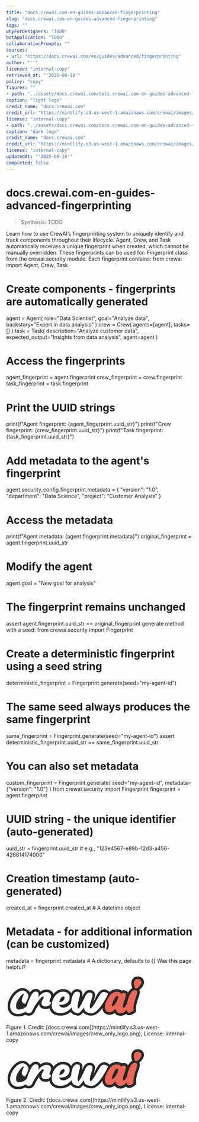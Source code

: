 ```yaml
---
title: "docs.crewai.com-en-guides-advanced-fingerprinting"
slug: "docs.crewai.com-en-guides-advanced-fingerprinting"
tags: ""
whyForDesigners: "TODO"
botApplication: "TODO"
collaborationPrompts: ""
sources:
- url: "https://docs.crewai.com/en/guides/advanced/fingerprinting"
author: "''"
license: "internal-copy"
retrieved_at: "'2025-08-18'"
policy: "copy"
figures: ""
- path: "../assets/docs.crewai.com/docs.crewai.com-en-guides-advanced-fingerprinting/71bc45159c09.webp"
caption: "light logo"
credit_name: "docs.crewai.com"
credit_url: "https://mintlify.s3.us-west-1.amazonaws.com/crewai/images/crew_only_logo.png"
license: "internal-copy"
- path: "../assets/docs.crewai.com/docs.crewai.com-en-guides-advanced-fingerprinting/71bc45159c09.webp"
caption: "dark logo"
credit_name: "docs.crewai.com"
credit_url: "https://mintlify.s3.us-west-1.amazonaws.com/crewai/images/crew_only_logo.png"
license: "internal-copy"
updatedAt: "'2025-08-18'"
completed: false
---
```


# docs.crewai.com-en-guides-advanced-fingerprinting

> Synthesis: TODO

Learn how to use CrewAI’s fingerprinting system to uniquely identify and track components throughout their lifecycle.
Agent,
Crew, and
Task automatically receives a unique fingerprint when created, which cannot be manually overridden.
These fingerprints can be used for:
Fingerprint class from the
crewai.security module. Each fingerprint contains:
from crewai import Agent, Crew, Task
# Create components - fingerprints are automatically generated
agent = Agent(
role="Data Scientist",
goal="Analyze data",
backstory="Expert in data analysis"
)
crew = Crew(
agents=[agent],
tasks=[]
)
task = Task(
description="Analyze customer data",
expected_output="Insights from data analysis",
agent=agent
)
# Access the fingerprints
agent_fingerprint = agent.fingerprint
crew_fingerprint = crew.fingerprint
task_fingerprint = task.fingerprint
# Print the UUID strings
print(f"Agent fingerprint: {agent_fingerprint.uuid_str}")
print(f"Crew fingerprint: {crew_fingerprint.uuid_str}")
print(f"Task fingerprint: {task_fingerprint.uuid_str}")
# Add metadata to the agent's fingerprint
agent.security_config.fingerprint.metadata = {
"version": "1.0",
"department": "Data Science",
"project": "Customer Analysis"
}
# Access the metadata
print(f"Agent metadata: {agent.fingerprint.metadata}")
original_fingerprint = agent.fingerprint.uuid_str
# Modify the agent
agent.goal = "New goal for analysis"
# The fingerprint remains unchanged
assert agent.fingerprint.uuid_str == original_fingerprint
generate method with a seed:
from crewai.security import Fingerprint
# Create a deterministic fingerprint using a seed string
deterministic_fingerprint = Fingerprint.generate(seed="my-agent-id")
# The same seed always produces the same fingerprint
same_fingerprint = Fingerprint.generate(seed="my-agent-id")
assert deterministic_fingerprint.uuid_str == same_fingerprint.uuid_str
# You can also set metadata
custom_fingerprint = Fingerprint.generate(
seed="my-agent-id",
metadata={"version": "1.0"}
)
from crewai.security import Fingerprint
fingerprint = agent.fingerprint
# UUID string - the unique identifier (auto-generated)
uuid_str = fingerprint.uuid_str # e.g., "123e4567-e89b-12d3-a456-426614174000"
# Creation timestamp (auto-generated)
created_at = fingerprint.created_at # A datetime object
# Metadata - for additional information (can be customized)
metadata = fingerprint.metadata # A dictionary, defaults to {}
Was this page helpful?

![light logo](../assets/docs.crewai.com/docs.crewai.com-en-guides-advanced-fingerprinting/71bc45159c09.webp)
<figcaption>Figure 1. Credit: [docs.crewai.com](https://mintlify.s3.us-west-1.amazonaws.com/crewai/images/crew_only_logo.png), License: internal-copy</figcaption>

![dark logo](../assets/docs.crewai.com/docs.crewai.com-en-guides-advanced-fingerprinting/71bc45159c09.webp)
<figcaption>Figure 2. Credit: [docs.crewai.com](https://mintlify.s3.us-west-1.amazonaws.com/crewai/images/crew_only_logo.png), License: internal-copy</figcaption>
